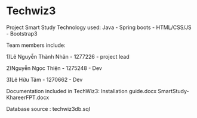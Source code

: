 # Techwiz3

Project Smart Study
Technology used: Java - Spring boots - HTML/CSS/JS - Bootstrap3

Team members include:



1)Lê Nguyễn Thành Nhân - 1277226 - project lead

2)Nguyễn Ngọc Thiện - 1275248 - Dev

3)Lê Hữu Tâm - 1270662 - Dev


Documentation included in TechWiz3:
Installation guide.docx
SmartStudy-KhareerFPT.docx
	
Database source : techwiz3db.sql
